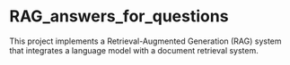 # RAG_answers_for_questions
This project implements a Retrieval-Augmented Generation (RAG) system that integrates a language model with a document retrieval system. 
